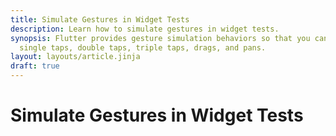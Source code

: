 ```yaml
---
title: Simulate Gestures in Widget Tests
description: Learn how to simulate gestures in widget tests.
synopsis: Flutter provides gesture simulation behaviors so that you can test with finger presses,
  single taps, double taps, triple taps, drags, and pans.
layout: layouts/article.jinja
draft: true
---
```

# Simulate Gestures in Widget Tests

